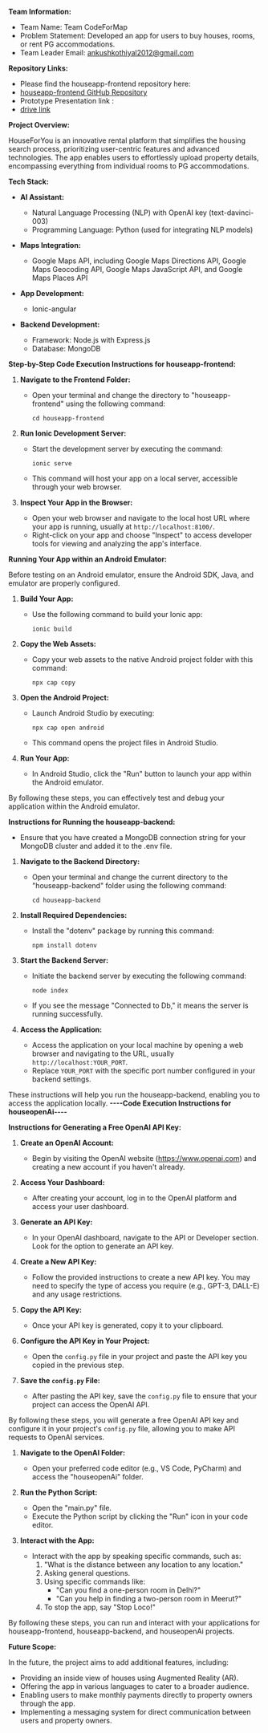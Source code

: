 **Team Information:**

- Team Name: Team CodeForMap
- Problem Statement: Developed an app for users to buy houses, rooms, or rent PG accommodations.
- Team Leader Email: ankushkothiyal2012@gmail.com

**Repository Links:**
- Please find the houseapp-frontend repository here:
- [houseapp-frontend GitHub Repository](https://github.com/01ankush/houseapp-frontend)
- Prototype Presentation link :
- [drive link](https://drive.google.com/drive/folders/1Z8LC8B9MlcAvfmvJ5qZrg_X4wMhVVcRs?usp=sharing)
  
**Project Overview:**

HouseForYou is an innovative rental platform that simplifies the housing search process, prioritizing user-centric features and advanced technologies. The app enables users to effortlessly upload property details, encompassing everything from individual rooms to PG accommodations.

**Tech Stack:**

- **AI Assistant:**
  - Natural Language Processing (NLP) with OpenAI key (text-davinci-003)
  - Programming Language: Python (used for integrating NLP models)

- **Maps Integration:**
  - Google Maps API, including Google Maps Directions API, Google Maps Geocoding API, Google Maps JavaScript API, and Google Maps Places API

- **App Development:**
  - Ionic-angular

- **Backend Development:**
  - Framework: Node.js with Express.js
  - Database: MongoDB

**Step-by-Step Code Execution Instructions for houseapp-frontend:**

1. **Navigate to the Frontend Folder:**
   - Open your terminal and change the directory to "houseapp-frontend" using the following command:
     ```shell
     cd houseapp-frontend
     ```

2. **Run Ionic Development Server:**
   - Start the development server by executing the command:
     ```shell
     ionic serve
     ```
   - This command will host your app on a local server, accessible through your web browser.
  
3. **Inspect Your App in the Browser:**
   - Open your web browser and navigate to the local host URL where your app is running, usually at `http://localhost:8100/`.
   - Right-click on your app and choose "Inspect" to access developer tools for viewing and analyzing the app's interface.

**Running Your App within an Android Emulator:**

Before testing on an Android emulator, ensure the Android SDK, Java, and emulator are properly configured.

1. **Build Your App:**
   - Use the following command to build your Ionic app:
     ```shell
     ionic build
     ```

2. **Copy the Web Assets:**
   - Copy your web assets to the native Android project folder with this command:
     ```shell
     npx cap copy
     ```

3. **Open the Android Project:**
   - Launch Android Studio by executing:
     ```shell
     npx cap open android
     ```
   - This command opens the project files in Android Studio.

4. **Run Your App:**
   - In Android Studio, click the "Run" button to launch your app within the Android emulator.

By following these steps, you can effectively test and debug your application within the Android emulator.

**Instructions for Running the houseapp-backend:**
- Ensure that you have created a MongoDB connection string for your MongoDB cluster and added it to the .env file.

1. **Navigate to the Backend Directory:**
   - Open your terminal and change the current directory to the "houseapp-backend" folder using the following command:
     ```shell
     cd houseapp-backend
     ```

2. **Install Required Dependencies:**
   - Install the "dotenv" package by running this command:
     ```shell
     npm install dotenv
     ```

3. **Start the Backend Server:**
   - Initiate the backend server by executing the following command:
     ```shell
     node index
     ```
   - If you see the message "Connected to Db," it means the server is running successfully.

4. **Access the Application:**
   - Access the application on your local machine by opening a web browser and navigating to the URL, usually `http://localhost:YOUR_PORT`.
   - Replace `YOUR_PORT` with the specific port number configured in your backend settings.

These instructions will help you run the houseapp-backend, enabling you to access the application locally.
**----Code Execution Instructions for houseopenAi----**

**Instructions for Generating a Free OpenAI API Key:**

1. **Create an OpenAI Account:**
   - Begin by visiting the OpenAI website (https://www.openai.com) and creating a new account if you haven't already.

2. **Access Your Dashboard:**
   - After creating your account, log in to the OpenAI platform and access your user dashboard.

3. **Generate an API Key:**
   - In your OpenAI dashboard, navigate to the API or Developer section. Look for the option to generate an API key.

4. **Create a New API Key:**
   - Follow the provided instructions to create a new API key. You may need to specify the type of access you require (e.g., GPT-3, DALL-E) and any usage restrictions.

5. **Copy the API Key:**
   - Once your API key is generated, copy it to your clipboard.

6. **Configure the API Key in Your Project:**
   - Open the `config.py` file in your project and paste the API key you copied in the previous step.

7. **Save the `config.py` File:**
   - After pasting the API key, save the `config.py` file to ensure that your project can access the OpenAI API.

By following these steps, you will generate a free OpenAI API key and configure it in your project's `config.py` file, allowing you to make API requests to OpenAI services.
1. **Navigate to the OpenAI Folder:**
   - Open your preferred code editor (e.g., VS Code, PyCharm) and access the "houseopenAi" folder.

2. **Run the Python Script:**
   - Open the "main.py" file.
   - Execute the Python script by clicking the "Run" icon in your code editor.

3. **Interact with the App:**
   - Interact with the app by speaking specific commands, such as:
     1. "What is the distance between any location to any location."
     2. Asking general questions.
     3. Using specific commands like:
        - "Can you find a one-person room in Delhi?"
        - "Can you help in finding a two-person room in Meerut?"
     4. To stop the app, say "Stop Loco!"

By following these steps, you can run and interact with your applications for houseapp-frontend, houseapp-backend, and houseopenAi projects.

**Future Scope:**

In the future, the project aims to add additional features, including:
- Providing an inside view of houses using Augmented Reality (AR).
- Offering the app in various languages to cater to a broader audience.
- Enabling users to make monthly payments directly to property owners through the app.
- Implementing a messaging system for direct communication between users and property owners.
